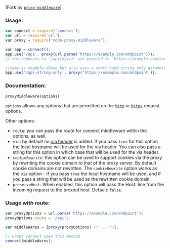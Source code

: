 (Fork by [`proxy-middleware`](https://github.com/andrewrk/node-proxy-middleware))

### Usage:

```js
var connect = require('connect');
var url = require('url');
var proxy = require('node-proxy-middleware');

var app = connect();
app.use('/api', proxy(url.parse('https://example.com/endpoint')));
// now requests to '/api/x/y/z' are proxied to 'https://example.com/endpoint/x/y/z'

//same as example above but also uses a short hand string only parameter
app.use('/api-string-only', proxy('https://example.com/endpoint'));
```

### Documentation:

`proxyMiddleware(options)`

`options` allows any options that are permitted on the [`http`](http://nodejs.org/api/http.html#http_http_request_options_callback) or [`https`](http://nodejs.org/api/https.html#https_https_request_options_callback) request options.

Other options:
- `route`: you can pass the route for connect middleware within the options, as well.
- `via`: by default no [via header](http://www.w3.org/Protocols/rfc2616/rfc2616-sec14.html#sec14.45) is added. If you pass `true` for this option the local hostname will be used for the via header. You can also pass a string for this option in which case that will be used for the via header.
- `cookieRewrite`: this option can be used to support cookies via the proxy by rewriting the cookie domain to that of the proxy server. By default cookie domains are not rewritten. The `cookieRewrite` option works as the `via` option - if you pass `true` the local hostname will be used, and if you pass a string that will be used as the rewritten cookie domain.
- `preserveHost`: When enabled, this option will pass the Host: line from the incoming request to the proxied host. Default: `false`.

### Usage with route:

```js
var proxyOptions = url.parse('https://example.com/endpoint');
proxyOptions.route = '/api';

var middleWares = [proxy(proxyOptions) /*, ...*/];

// Grunt connect uses this method
connect(middleWares);
```

